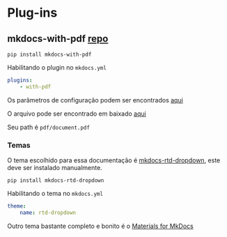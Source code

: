 # Plug-ins

## mkdocs-with-pdf [repo](https://github.com/orzih/mkdocs-with-pdf)

`pip install mkdocs-with-pdf`

Habilitando o plugin no `mkdocs.yml`
``` yml
plugins:
    - with-pdf
```

Os parâmetros de configuração podem ser encontrados [aqui](https://github.com/orzih/mkdocs-with-pdf#configuration)

O arquivo pode ser encontrado em baixado [aqui](https://github.com/ZRafaF/ReadTheDocksBase/raw/main/docs/pdf/document.pdf)

Seu path é `pdf/document.pdf`

### Temas

O tema escolhido para essa documentação é [mkdocs-rtd-dropdown](https://github.com/cjsheets/mkdocs-rtd-dropdown), este deve ser instalado manualmente.

`pip install mkdocs-rtd-dropdown`

Habilitando o tema no `mkdocs.yml`
``` yml
theme:
    name: rtd-dropdown
```

Outro tema bastante completo e bonito é o [Materials for MkDocs](https://squidfunk.github.io/mkdocs-material/)